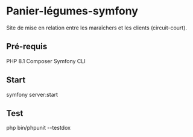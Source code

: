 # Panier-légumes-symfony

Site de mise en relation entre les maraîchers et les clients (circuit-court).

## Pré-requis

PHP 8.1
Composer
Symfony CLI


## Start

symfony server:start

## Test

php bin/phpunit --testdox

